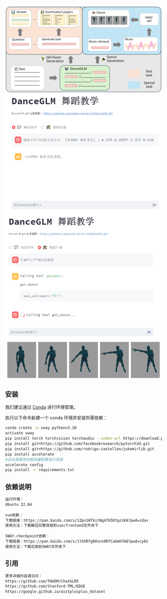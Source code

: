 <img src="assets/DanceGLM.svg" alt="Demo webpage" style="display: block; margin-left: auto; margin-right: auto;">
<img src="assets/img.png" alt="Demo webpage" style="display: block; margin-left: auto; margin-right: auto;">
<img src="assets/img_1.png" alt="Demo webpage" style="display: block; margin-left: auto; margin-right: auto;">
<img src="assets/dance.png" alt="Demo webpage" style="display: block; margin-left: auto; margin-right: auto;">

## 安装

我们建议通过 [Conda](https://docs.conda.io/en/latest/) 进行环境管理。

执行以下命令新建一个 conda 环境并安装所需依赖：

```bash
conda create -n sway python=3.10
activate sway
pip install torch torchvision torchaudio --index-url https://download.pytorch.org/whl/cu118
pip install git+https://github.com/facebookresearch/pytorch3d.git
pip install git+https://github.com/rodrigo-castellon/jukemirlib.git
pip install accelerate
#此处根据您的服务器配置自行选择
accelerate config
pip install -r requirements.txt
```

## 依赖说明
```bash
运行环境：
Ubuntu 22.04

vue依赖：
下载链接：https://pan.baidu.com/s/1Zpn1HTkitNg47b5DtqziKA?pwd=zdax 
使用方法：下载解压后整体放到vue/frontend文件夹下

SWAY.checkpoint依赖：
下载链接：https://pan.baidu.com/s/1t5hRfg60sns0RfCaGmH7AQ?pwd=cy8z 
使用方法：下载后放到SWAY文件夹下
```

## 引用
```bash
更多详细内容请访问：
https://github.com/THUDM/ChatGLM3
https://github.com/Stanford-TML/EDGE
https://google.github.io/aistplusplus_dataset
```